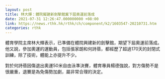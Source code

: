 ```yaml
---
layout: post
title: 林大輝：體院擬建新劍擊館冀下屆奧運前落成
date: 2021-07-31 12:26:47.000000000 +08:00
link: https://news.rthk.hk/rthk/ch/component/k2/1603547-20210731.htm
categories: rthk
---
```


體育學院主席林大輝表示，已準備在體院興建新的劍擊館，期望下屆奧運前落成。他又說，參加奧運的運動員，包括張家朗和何詩蓓，都經歷了超過170天的封閉式訓練，除了技術，體能上亦提升不少。

對於何詩蓓因傷退出奧運50米自由泳準決賽，體育專員楊德強說，對方傷勢不是很嚴重，退賽是為免傷勢加劇，屬非常合理的決定。
